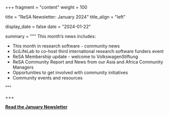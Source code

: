 +++ 
fragment = "content" 
weight = 100

title = "ReSA Newsletter: January 2024" 
title_align = "left"

display_date = false 
date = "2024-01-22"

summary = """ 
This month’s news includes:

* This month in research software - community news
* SciLifeLab to co-host third international research software funders event
* ReSA Membership update - welcome to VolkswagenStiftung
* ReSA Community Report and News from our Asia and Africa Community Managers
* Opportunities to get involved with community initiatives
* Community events and resources



"""

+++

**[Read the January Newsletter](https://preview.mailerlite.io/preview/778129/emails/114269290200302708)**
